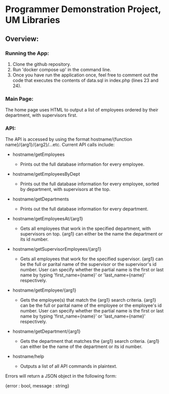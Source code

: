 # Programmer Demonstration Project, UM Libraries

## Overview: 

### Running the App:
1. Clone the github repository.
2. Run 'docker compose up' in the command line.
3. Once you have run the application once, feel free to comment out the code that executes the contents of data.sql in index.php (lines 23 and 24).

### Main Page:  
The home page uses HTML to output a list of employees ordered by their department, with supervisors first.

### API:  
The API is accessed by using the format hostname/{function name}/{arg1}/{arg2}/...etc.
Current API calls include:

* hostname/getEmployees
   * Prints out the full database information for every employee.

* hostname/getEmployeesByDept
   * Prints out the full database information for every employee, sorted by department, with supervisors at the top.

* hostname/getDepartments
   * Prints out the full database information for every department.

* hostname/getEmployeesAt/{arg1}
   * Gets all employees that work in the specified department, with supervisors on top. {arg1} can either be the name the department or its id number.

* hostname/getSupervisorEmployees/{arg1}
   * Gets all employees that work for the specified supervisor. {arg1} can be the full or parital name of the supervisor or the supervisor's id number. User can specify whether the partial name is the first or last name by typing 'first_name={name}' or 'last_name={name}' respectively.

* hostname/getEmployee/{arg1}
   * Gets the employee(s) that match the {arg1} search criteria. {arg1} can be the full or parital name of the employee or the employee's id number. User can specify whether the partial name is the first or last name by typing 'first_name={name}' or 'last_name={name}' respectively.

* hostname/getDepartment/{arg1}
   * Gets the department that matches the {arg1} search criteria. {arg1} can either be the name of the department or its id number.

* hostname/help
   * Outputs a list of all API commands in plaintext.

Errors will return a JSON object in the following form:

{error : bool, message : string}

